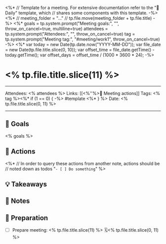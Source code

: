 <%* 
	// Template for a meeting. For extensive documentation refer to the "📓 Daily" template, which 
	// shares some components with this template.
-%>
<%*
	// meeting_folder = "..."
	// tp.file.move(meeting_folder + tp.file.title)
-%>
<%*
	goals = tp.system.prompt("Meeting goals:", "", throw_on_cancel=true, multiline=true)
	attendees = tp.system.prompt("Attendees:", "", throw_on_cancel=true)
	tag = tp.system.prompt("Meeting tag:", "#meeting/work1", throw_on_cancel=true)
-%>
<%*
	var today = new Date(tp.date.now("YYYY-MM-DD"));
	var file_date = new Date(tp.file.title.slice(0, 10));
	var offset_time = file_date.getTime() - today.getTime();
	var offset_days = offset_time / (1000 * 3600 * 24);
-%>
# <% tp.file.title.slice(11) %>

---

Attendees: <% attendees %>
Links: [[<%''%>🏃 Meeting actions]]
Tags: <% tag %><%* if (1 == 0) { -%> #template <%* } %>
Date: <% tp.file.title.slice(0, 11) %>

---

## 🎯 Goals

<% goals %>

## 🏃 Actions

<%*
	// In order to query these actions from another note, actions should be 
	// noted down as todos "`- [ ] Do something`" 
%>

## 💡 Takeaways



## 📝 Notes



## 🧐 Preparation

- [ ] Prepare meeting: <% tp.file.title.slice(11) %> 🗓<% tp.file.title.slice(0, 11) %>